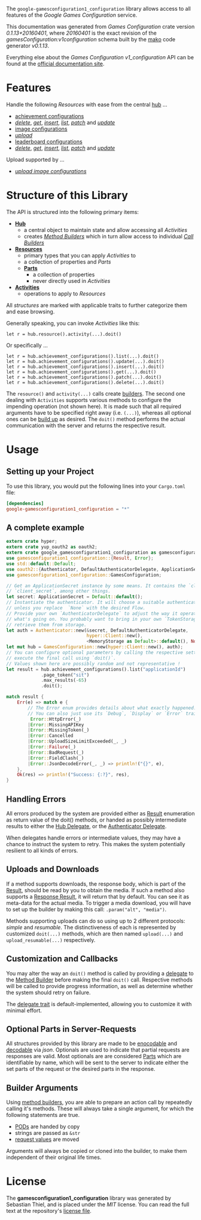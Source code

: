 <!---
DO NOT EDIT !
This file was generated automatically from 'src/mako/api/README.md.mako'
DO NOT EDIT !
-->
The `google-gamesconfiguration1_configuration` library allows access to all features of the *Google Games Configuration* service.

This documentation was generated from *Games Configuration* crate version *0.1.13+20160401*, where *20160401* is the exact revision of the *gamesConfiguration:v1configuration* schema built by the [mako](http://www.makotemplates.org/) code generator *v0.1.13*.

Everything else about the *Games Configuration* *v1_configuration* API can be found at the
[official documentation site](https://developers.google.com/games/services).
# Features

Handle the following *Resources* with ease from the central [hub](http://byron.github.io/google-apis-rs/google_gamesconfiguration1_configuration/struct.GamesConfiguration.html) ... 

* [achievement configurations](http://byron.github.io/google-apis-rs/google_gamesconfiguration1_configuration/struct.AchievementConfiguration.html)
 * [*delete*](http://byron.github.io/google-apis-rs/google_gamesconfiguration1_configuration/struct.AchievementConfigurationDeleteCall.html), [*get*](http://byron.github.io/google-apis-rs/google_gamesconfiguration1_configuration/struct.AchievementConfigurationGetCall.html), [*insert*](http://byron.github.io/google-apis-rs/google_gamesconfiguration1_configuration/struct.AchievementConfigurationInsertCall.html), [*list*](http://byron.github.io/google-apis-rs/google_gamesconfiguration1_configuration/struct.AchievementConfigurationListCall.html), [*patch*](http://byron.github.io/google-apis-rs/google_gamesconfiguration1_configuration/struct.AchievementConfigurationPatchCall.html) and [*update*](http://byron.github.io/google-apis-rs/google_gamesconfiguration1_configuration/struct.AchievementConfigurationUpdateCall.html)
* [image configurations](http://byron.github.io/google-apis-rs/google_gamesconfiguration1_configuration/struct.ImageConfiguration.html)
 * [*upload*](http://byron.github.io/google-apis-rs/google_gamesconfiguration1_configuration/struct.ImageConfigurationUploadCall.html)
* [leaderboard configurations](http://byron.github.io/google-apis-rs/google_gamesconfiguration1_configuration/struct.LeaderboardConfiguration.html)
 * [*delete*](http://byron.github.io/google-apis-rs/google_gamesconfiguration1_configuration/struct.LeaderboardConfigurationDeleteCall.html), [*get*](http://byron.github.io/google-apis-rs/google_gamesconfiguration1_configuration/struct.LeaderboardConfigurationGetCall.html), [*insert*](http://byron.github.io/google-apis-rs/google_gamesconfiguration1_configuration/struct.LeaderboardConfigurationInsertCall.html), [*list*](http://byron.github.io/google-apis-rs/google_gamesconfiguration1_configuration/struct.LeaderboardConfigurationListCall.html), [*patch*](http://byron.github.io/google-apis-rs/google_gamesconfiguration1_configuration/struct.LeaderboardConfigurationPatchCall.html) and [*update*](http://byron.github.io/google-apis-rs/google_gamesconfiguration1_configuration/struct.LeaderboardConfigurationUpdateCall.html)


Upload supported by ...

* [*upload image configurations*](http://byron.github.io/google-apis-rs/google_gamesconfiguration1_configuration/struct.ImageConfigurationUploadCall.html)



# Structure of this Library

The API is structured into the following primary items:

* **[Hub](http://byron.github.io/google-apis-rs/google_gamesconfiguration1_configuration/struct.GamesConfiguration.html)**
    * a central object to maintain state and allow accessing all *Activities*
    * creates [*Method Builders*](http://byron.github.io/google-apis-rs/google_gamesconfiguration1_configuration/trait.MethodsBuilder.html) which in turn
      allow access to individual [*Call Builders*](http://byron.github.io/google-apis-rs/google_gamesconfiguration1_configuration/trait.CallBuilder.html)
* **[Resources](http://byron.github.io/google-apis-rs/google_gamesconfiguration1_configuration/trait.Resource.html)**
    * primary types that you can apply *Activities* to
    * a collection of properties and *Parts*
    * **[Parts](http://byron.github.io/google-apis-rs/google_gamesconfiguration1_configuration/trait.Part.html)**
        * a collection of properties
        * never directly used in *Activities*
* **[Activities](http://byron.github.io/google-apis-rs/google_gamesconfiguration1_configuration/trait.CallBuilder.html)**
    * operations to apply to *Resources*

All *structures* are marked with applicable traits to further categorize them and ease browsing.

Generally speaking, you can invoke *Activities* like this:

```Rust,ignore
let r = hub.resource().activity(...).doit()
```

Or specifically ...

```ignore
let r = hub.achievement_configurations().list(...).doit()
let r = hub.achievement_configurations().update(...).doit()
let r = hub.achievement_configurations().insert(...).doit()
let r = hub.achievement_configurations().get(...).doit()
let r = hub.achievement_configurations().patch(...).doit()
let r = hub.achievement_configurations().delete(...).doit()
```

The `resource()` and `activity(...)` calls create [builders][builder-pattern]. The second one dealing with `Activities` 
supports various methods to configure the impending operation (not shown here). It is made such that all required arguments have to be 
specified right away (i.e. `(...)`), whereas all optional ones can be [build up][builder-pattern] as desired.
The `doit()` method performs the actual communication with the server and returns the respective result.

# Usage

## Setting up your Project

To use this library, you would put the following lines into your `Cargo.toml` file:

```toml
[dependencies]
google-gamesconfiguration1_configuration = "*"
```

## A complete example

```Rust
extern crate hyper;
extern crate yup_oauth2 as oauth2;
extern crate google_gamesconfiguration1_configuration as gamesconfiguration1_configuration;
use gamesconfiguration1_configuration::{Result, Error};
use std::default::Default;
use oauth2::{Authenticator, DefaultAuthenticatorDelegate, ApplicationSecret, MemoryStorage};
use gamesconfiguration1_configuration::GamesConfiguration;

// Get an ApplicationSecret instance by some means. It contains the `client_id` and 
// `client_secret`, among other things.
let secret: ApplicationSecret = Default::default();
// Instantiate the authenticator. It will choose a suitable authentication flow for you, 
// unless you replace  `None` with the desired Flow.
// Provide your own `AuthenticatorDelegate` to adjust the way it operates and get feedback about 
// what's going on. You probably want to bring in your own `TokenStorage` to persist tokens and
// retrieve them from storage.
let auth = Authenticator::new(&secret, DefaultAuthenticatorDelegate,
                              hyper::Client::new(),
                              <MemoryStorage as Default>::default(), None);
let mut hub = GamesConfiguration::new(hyper::Client::new(), auth);
// You can configure optional parameters by calling the respective setters at will, and
// execute the final call using `doit()`.
// Values shown here are possibly random and not representative !
let result = hub.achievement_configurations().list("applicationId")
             .page_token("sit")
             .max_results(-65)
             .doit();

match result {
    Err(e) => match e {
        // The Error enum provides details about what exactly happened.
        // You can also just use its `Debug`, `Display` or `Error` traits
         Error::HttpError(_)
        |Error::MissingAPIKey
        |Error::MissingToken(_)
        |Error::Cancelled
        |Error::UploadSizeLimitExceeded(_, _)
        |Error::Failure(_)
        |Error::BadRequest(_)
        |Error::FieldClash(_)
        |Error::JsonDecodeError(_, _) => println!("{}", e),
    },
    Ok(res) => println!("Success: {:?}", res),
}

```
## Handling Errors

All errors produced by the system are provided either as [Result](http://byron.github.io/google-apis-rs/google_gamesconfiguration1_configuration/enum.Result.html) enumeration as return value of 
the doit() methods, or handed as possibly intermediate results to either the 
[Hub Delegate](http://byron.github.io/google-apis-rs/google_gamesconfiguration1_configuration/trait.Delegate.html), or the [Authenticator Delegate](http://byron.github.io/google-apis-rs/google_gamesconfiguration1_configuration/../yup-oauth2/trait.AuthenticatorDelegate.html).

When delegates handle errors or intermediate values, they may have a chance to instruct the system to retry. This 
makes the system potentially resilient to all kinds of errors.

## Uploads and Downloads
If a method supports downloads, the response body, which is part of the [Result](http://byron.github.io/google-apis-rs/google_gamesconfiguration1_configuration/enum.Result.html), should be
read by you to obtain the media.
If such a method also supports a [Response Result](http://byron.github.io/google-apis-rs/google_gamesconfiguration1_configuration/trait.ResponseResult.html), it will return that by default.
You can see it as meta-data for the actual media. To trigger a media download, you will have to set up the builder by making
this call: `.param("alt", "media")`.

Methods supporting uploads can do so using up to 2 different protocols: 
*simple* and *resumable*. The distinctiveness of each is represented by customized 
`doit(...)` methods, which are then named `upload(...)` and `upload_resumable(...)` respectively.

## Customization and Callbacks

You may alter the way an `doit()` method is called by providing a [delegate](http://byron.github.io/google-apis-rs/google_gamesconfiguration1_configuration/trait.Delegate.html) to the 
[Method Builder](http://byron.github.io/google-apis-rs/google_gamesconfiguration1_configuration/trait.CallBuilder.html) before making the final `doit()` call. 
Respective methods will be called to provide progress information, as well as determine whether the system should 
retry on failure.

The [delegate trait](http://byron.github.io/google-apis-rs/google_gamesconfiguration1_configuration/trait.Delegate.html) is default-implemented, allowing you to customize it with minimal effort.

## Optional Parts in Server-Requests

All structures provided by this library are made to be [enocodable](http://byron.github.io/google-apis-rs/google_gamesconfiguration1_configuration/trait.RequestValue.html) and 
[decodable](http://byron.github.io/google-apis-rs/google_gamesconfiguration1_configuration/trait.ResponseResult.html) via *json*. Optionals are used to indicate that partial requests are responses 
are valid.
Most optionals are are considered [Parts](http://byron.github.io/google-apis-rs/google_gamesconfiguration1_configuration/trait.Part.html) which are identifiable by name, which will be sent to 
the server to indicate either the set parts of the request or the desired parts in the response.

## Builder Arguments

Using [method builders](http://byron.github.io/google-apis-rs/google_gamesconfiguration1_configuration/trait.CallBuilder.html), you are able to prepare an action call by repeatedly calling it's methods.
These will always take a single argument, for which the following statements are true.

* [PODs][wiki-pod] are handed by copy
* strings are passed as `&str`
* [request values](http://byron.github.io/google-apis-rs/google_gamesconfiguration1_configuration/trait.RequestValue.html) are moved

Arguments will always be copied or cloned into the builder, to make them independent of their original life times.

[wiki-pod]: http://en.wikipedia.org/wiki/Plain_old_data_structure
[builder-pattern]: http://en.wikipedia.org/wiki/Builder_pattern
[google-go-api]: https://github.com/google/google-api-go-client

# License
The **gamesconfiguration1_configuration** library was generated by Sebastian Thiel, and is placed 
under the *MIT* license.
You can read the full text at the repository's [license file][repo-license].

[repo-license]: https://github.com/Byron/google-apis-rs/LICENSE.md
